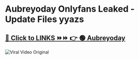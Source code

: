 
 # Aubreyoday Onlyfans Leaked - Update Files yyazs

## <h2><a href="https://clipsfans.com/Aubreyoday&ref=git">🔗 Click to LINKS ⏩⏩ 👉 🟢 Aubreyoday </a></h2>

<a href="https://clipsfans.com/Aubreyoday&ref=git" rel="nofollow" data-target="animated-image.originalLink"><img src="https://i.ibb.co.com/xMMVF88/686577567.gif" alt="Viral Video Original" style="max-width: 100%; display: inline-block;" data-target="animated-image.originalImage"></a>

